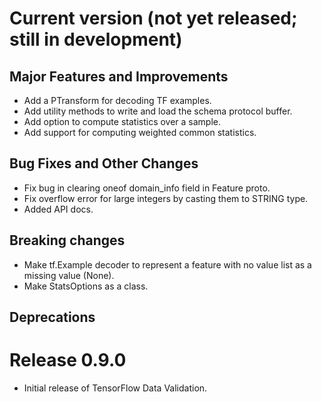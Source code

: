 # Current version (not yet released; still in development)

## Major Features and Improvements

* Add a PTransform for decoding TF examples.
* Add utility methods to write and load the schema protocol buffer.
* Add option to compute statistics over a sample.
* Add support for computing weighted common statistics.

## Bug Fixes and Other Changes

* Fix bug in clearing oneof domain\_info field in Feature proto.
* Fix overflow error for large integers by casting them to STRING type.
* Added API docs.

## Breaking changes

* Make tf.Example decoder to represent a feature with no value list as a
  missing value (None).
* Make StatsOptions as a class.

## Deprecations

# Release 0.9.0

* Initial release of TensorFlow Data Validation.
